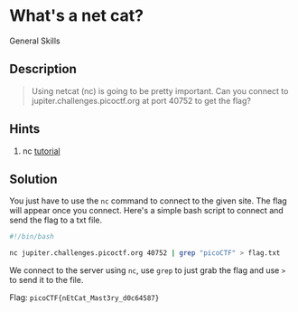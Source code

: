 # What's a net cat?
General Skills

## Description
> Using netcat (nc) is going to be pretty important. Can you connect to jupiter.challenges.picoctf.org at port 40752 to get the flag?

## Hints
1. nc [tutorial](https://linux.die.net/man/1/nc)

## Solution
You just have to use the `nc` command to connect to the given site. The flag will appear once you connect.
Here's a simple bash script to connect and send the flag to a txt file.
```bash
#!/bin/bash

nc jupiter.challenges.picoctf.org 40752 | grep "picoCTF" > flag.txt
```
We connect to the server using `nc`, use `grep` to just grab the flag and use `>` to send it to the file.

Flag: `picoCTF{nEtCat_Mast3ry_d0c64587}`